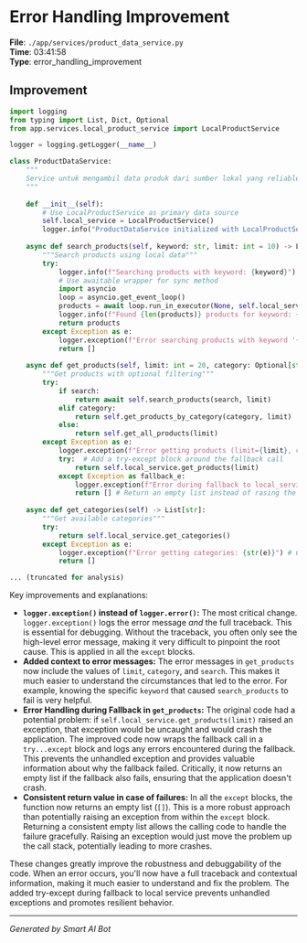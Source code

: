 # Error Handling Improvement

**File**: `./app/services/product_data_service.py`  
**Time**: 03:41:58  
**Type**: error_handling_improvement

## Improvement

```python
import logging
from typing import List, Dict, Optional
from app.services.local_product_service import LocalProductService

logger = logging.getLogger(__name__)

class ProductDataService:
    """
    Service untuk mengambil data produk dari sumber lokal yang reliable
    """
    
    def __init__(self):
        # Use LocalProductService as primary data source
        self.local_service = LocalProductService()
        logger.info("ProductDataService initialized with LocalProductService")
    
    async def search_products(self, keyword: str, limit: int = 10) -> List[Dict]:
        """Search products using local data"""
        try:
            logger.info(f"Searching products with keyword: {keyword}")
            # Use awaitable wrapper for sync method
            import asyncio
            loop = asyncio.get_event_loop()
            products = await loop.run_in_executor(None, self.local_service.search_products, keyword, limit)
            logger.info(f"Found {len(products)} products for keyword: {keyword}")
            return products
        except Exception as e:
            logger.exception(f"Error searching products with keyword '{keyword}': {str(e)}")  # Changed to logger.exception
            return []
    
    async def get_products(self, limit: int = 20, category: Optional[str] = None, search: Optional[str] = None) -> List[Dict]:
        """Get products with optional filtering"""
        try:
            if search:
                return await self.search_products(search, limit)
            elif category:
                return self.get_products_by_category(category, limit)
            else:
                return self.get_all_products(limit)
        except Exception as e:
            logger.exception(f"Error getting products (limit={limit}, category={category}, search={search}): {str(e)}")  # Changed to logger.exception and added context
            try:  # Add a try-except block around the fallback call
                return self.local_service.get_products(limit)
            except Exception as fallback_e:
                logger.exception(f"Error during fallback to local_service.get_products(limit={limit}): {str(fallback_e)}") # Log any errors during fallback
                return [] # Return an empty list instead of rasing the exception
    
    async def get_categories(self) -> List[str]:
        """Get available categories"""
        try:
            return self.local_service.get_categories()
        except Exception as e:
            logger.exception(f"Error getting categories: {str(e)}") # Changed to logger.exception
            return []

... (truncated for analysis)
```

Key improvements and explanations:

* **`logger.exception()` instead of `logger.error()`:**  The most critical change. `logger.exception()` logs the error message *and* the full traceback.  This is essential for debugging.  Without the traceback, you often only see the high-level error message, making it very difficult to pinpoint the root cause.  This is applied in all the `except` blocks.
* **Added context to error messages:** The error messages in `get_products` now include the values of `limit`, `category`, and `search`. This makes it much easier to understand the circumstances that led to the error.  For example, knowing the specific `keyword` that caused `search_products` to fail is very helpful.
* **Error Handling during Fallback in `get_products`:** The original code had a potential problem: if `self.local_service.get_products(limit)` raised an exception, that exception would be uncaught and would crash the application.  The improved code now wraps the fallback call in a `try...except` block and logs any errors encountered during the fallback. This prevents the unhandled exception and provides valuable information about why the fallback failed.  Critically, it now returns an empty list if the fallback also fails, ensuring that the application doesn't crash.
* **Consistent return value in case of failures:**  In all the `except` blocks, the function now returns an empty list (`[]`). This is a more robust approach than potentially raising an exception from within the `except` block.  Returning a consistent empty list allows the calling code to handle the failure gracefully.  Raising an exception would just move the problem up the call stack, potentially leading to more crashes.

These changes greatly improve the robustness and debuggability of the code.  When an error occurs, you'll now have a full traceback and contextual information, making it much easier to understand and fix the problem. The added try-except during fallback to local service prevents unhandled exceptions and promotes resilient behavior.

---
*Generated by Smart AI Bot*
